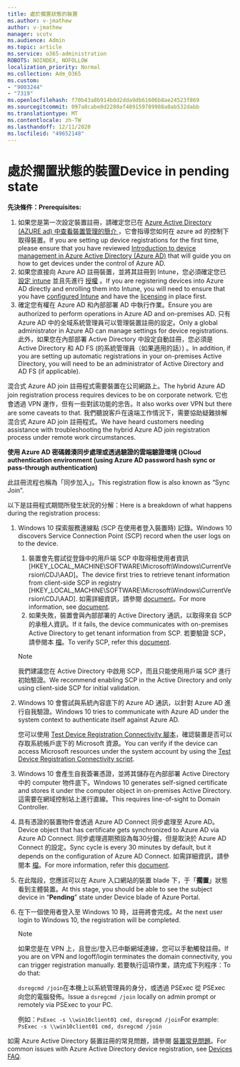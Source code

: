 ```yaml
---
title: 處於擱置狀態的裝置
ms.author: v-jmathew
author: v-jmathew
manager: scotv
ms.audience: Admin
ms.topic: article
ms.service: o365-administration
ROBOTS: NOINDEX, NOFOLLOW
localization_priority: Normal
ms.collection: Adm_O365
ms.custom:
- "9003244"
- "7319"
ms.openlocfilehash: f70b43a8b914b0d2dda9db61606b8ae24523f869
ms.sourcegitcommit: 097a8cabe0d2280af489159789988a0ab532dabb
ms.translationtype: MT
ms.contentlocale: zh-TW
ms.lasthandoff: 12/11/2020
ms.locfileid: "49652148"
---
```

# <a name="device-in-pending-state"></a><span data-ttu-id="ecd23-102">處於擱置狀態的裝置</span><span class="sxs-lookup"><span data-stu-id="ecd23-102">Device in pending state</span></span>

<span data-ttu-id="ecd23-103">**先決條件：**</span><span class="sxs-lookup"><span data-stu-id="ecd23-103">**Prerequisites:**</span></span>

1. <span data-ttu-id="ecd23-104">如果您是第一次設定裝置註冊，請確定您已在 [Azure Active Directory (AZURE ad) 中查看裝置管理的簡介 ](https://docs.microsoft.com/azure/active-directory/devices/overview?WT.mc_id=Portal-Microsoft_Azure_Support) ，它會指導您如何在 azure ad 的控制下取得裝置。</span><span class="sxs-lookup"><span data-stu-id="ecd23-104">If you are setting up device registrations for the first time, please ensure that you have reviewed [Introduction to device management in Azure Active Directory (Azure AD)](https://docs.microsoft.com/azure/active-directory/devices/overview?WT.mc_id=Portal-Microsoft_Azure_Support) that will guide you on how to get devices under the control of Azure AD.</span></span>
2. <span data-ttu-id="ecd23-105">如果您直接向 Azure AD 註冊裝置，並將其註冊到 Intune，您必須確定您已 [設定 intune](https://docs.microsoft.com/mem/intune/enrollment/device-enrollment?WT.mc_id=Portal-Microsoft_Azure_Support) 並且先進行 [授權](https://docs.microsoft.com/mem/intune/fundamentals/licenses-assign?WT.mc_id=Portal-Microsoft_Azure_Support) 。</span><span class="sxs-lookup"><span data-stu-id="ecd23-105">If you are registering devices into Azure AD directly and enrolling them into Intune, you will need to ensure that you have [configured Intune](https://docs.microsoft.com/mem/intune/enrollment/device-enrollment?WT.mc_id=Portal-Microsoft_Azure_Support) and have the [licensing](https://docs.microsoft.com/mem/intune/fundamentals/licenses-assign?WT.mc_id=Portal-Microsoft_Azure_Support) in place first.</span></span>
3. <span data-ttu-id="ecd23-106">確定您有權在 Azure AD 和內部部署 AD 中執行作業。</span><span class="sxs-lookup"><span data-stu-id="ecd23-106">Ensure you are authorized to perform operations in Azure AD and on-premises AD.</span></span> <span data-ttu-id="ecd23-107">只有 Azure AD 中的全域系統管理員可以管理裝置註冊的設定。</span><span class="sxs-lookup"><span data-stu-id="ecd23-107">Only a global administrator in Azure AD can manage settings for device registrations.</span></span> <span data-ttu-id="ecd23-108">此外，如果您在內部部署 Active Directory 中設定自動註冊，您必須是 Active Directory 和 AD FS (的系統管理員（如果適用的話）) 。</span><span class="sxs-lookup"><span data-stu-id="ecd23-108">In addition, if you are setting up automatic registrations in your on-premises Active Directory, you will need to be an administrator of Active Directory and AD FS (if applicable).</span></span>

<span data-ttu-id="ecd23-109">混合式 Azure AD join 註冊程式需要裝置在公司網路上。</span><span class="sxs-lookup"><span data-stu-id="ecd23-109">The hybrid Azure AD join registration process requires devices to be on corporate network.</span></span> <span data-ttu-id="ecd23-110">它也會透過 VPN 運作，但有一些對該功能的忠告。</span><span class="sxs-lookup"><span data-stu-id="ecd23-110">It also works over VPN but there are some caveats to that.</span></span> <span data-ttu-id="ecd23-111">我們聽說客戶在遠端工作情況下，需要協助疑難排解混合式 Azure AD join 註冊程式。</span><span class="sxs-lookup"><span data-stu-id="ecd23-111">We have heard customers needing assistance with troubleshooting the hybrid Azure AD join registration process under remote work circumstances.</span></span>

<span data-ttu-id="ecd23-112">**使用 Azure AD 密碼雜湊同步處理或透過驗證的雲端驗證環境 ()**</span><span class="sxs-lookup"><span data-stu-id="ecd23-112">**Cloud authentication environment (using Azure AD password hash sync or pass-through authentication)**</span></span>

<span data-ttu-id="ecd23-113">此註冊流程也稱為「同步加入」。</span><span class="sxs-lookup"><span data-stu-id="ecd23-113">This registration flow is also known as “Sync Join”.</span></span>

<span data-ttu-id="ecd23-114">以下是註冊程式期間所發生狀況的分解：</span><span class="sxs-lookup"><span data-stu-id="ecd23-114">Here is a breakdown of what happens during the registration process:</span></span>

1. <span data-ttu-id="ecd23-115">Windows 10 探索服務連線點 (SCP 在使用者登入裝置時) 記錄。</span><span class="sxs-lookup"><span data-stu-id="ecd23-115">Windows 10 discovers Service Connection Point (SCP) record when the user logs on to the device.</span></span>

    1. <span data-ttu-id="ecd23-116">裝置會先嘗試從登錄中的用戶端 SCP 中取得租使用者資訊 [HKEY_LOCAL_MACHINE\SOFTWARE\Microsoft\Windows\CurrentVersion\CDJ\AAD]。</span><span class="sxs-lookup"><span data-stu-id="ecd23-116">The device first tries to retrieve tenant information from client-side SCP in registry [HKEY_LOCAL_MACHINE\SOFTWARE\Microsoft\Windows\CurrentVersion\CDJ\AAD].</span></span> <span data-ttu-id="ecd23-117">如需詳細資訊，請參閱 [document](https://docs.microsoft.com/azure/active-directory/devices/hybrid-azuread-join-control)。</span><span class="sxs-lookup"><span data-stu-id="ecd23-117">For more information, see [document](https://docs.microsoft.com/azure/active-directory/devices/hybrid-azuread-join-control).</span></span>
    1. <span data-ttu-id="ecd23-118">如果失敗，裝置會與內部部署的 Active Directory 通訊，以取得來自 SCP 的承租人資訊。</span><span class="sxs-lookup"><span data-stu-id="ecd23-118">If it fails, the device communicates with on-premises Active Directory to get tenant information from SCP.</span></span> <span data-ttu-id="ecd23-119">若要驗證 SCP，請參閱本 [檔](https://docs.microsoft.com/azure/active-directory/devices/hybrid-azuread-join-manual#configure-a-service-connection-point)。</span><span class="sxs-lookup"><span data-stu-id="ecd23-119">To verify SCP, refer this [document](https://docs.microsoft.com/azure/active-directory/devices/hybrid-azuread-join-manual#configure-a-service-connection-point).</span></span>

    > [!NOTE]
    > <span data-ttu-id="ecd23-120">我們建議您在 Active Directory 中啟用 SCP，而且只能使用用戶端 SCP 進行初始驗證。</span><span class="sxs-lookup"><span data-stu-id="ecd23-120">We recommend enabling SCP in the Active Directory and only using client-side SCP for initial validation.</span></span>

2. <span data-ttu-id="ecd23-121">Windows 10 會嘗試與系統內容底下的 Azure AD 通訊，以針對 Azure AD 進行自我驗證。</span><span class="sxs-lookup"><span data-stu-id="ecd23-121">Windows 10 tries to communicate with Azure AD under the system context to authenticate itself against Azure AD.</span></span>

    <span data-ttu-id="ecd23-122">您可以使用 [Test Device Registration Connectivity 腳本](https://gallery.technet.microsoft.com/Test-Device-Registration-3dc944c0)，確認裝置是否可以存取系統帳戶底下的 Microsoft 資源。</span><span class="sxs-lookup"><span data-stu-id="ecd23-122">You can verify if the device can access Microsoft resources under the system account by using the [Test Device Registration Connectivity script](https://gallery.technet.microsoft.com/Test-Device-Registration-3dc944c0).</span></span>

3. <span data-ttu-id="ecd23-123">Windows 10 會產生自我簽署憑證，並將其儲存在內部部署 Active Directory 中的 computer 物件底下。</span><span class="sxs-lookup"><span data-stu-id="ecd23-123">Windows 10 generates self-signed certificate and stores it under the computer object in on-premises Active Directory.</span></span> <span data-ttu-id="ecd23-124">這需要在網域控制站上進行直線。</span><span class="sxs-lookup"><span data-stu-id="ecd23-124">This requires line-of-sight to Domain Controller.</span></span>

4. <span data-ttu-id="ecd23-125">具有憑證的裝置物件會透過 Azure AD Connect 同步處理至 Azure AD。</span><span class="sxs-lookup"><span data-stu-id="ecd23-125">Device object that has certificate gets synchronized to Azure AD via Azure AD Connect.</span></span> <span data-ttu-id="ecd23-126">同步處理週期預設為每30分鐘，但是取決於 Azure AD Connect 的設定。</span><span class="sxs-lookup"><span data-stu-id="ecd23-126">Sync cycle is every 30 minutes by default, but it depends on the configuration of Azure AD Connect.</span></span> <span data-ttu-id="ecd23-127">如需詳細資訊，請參閱本 [檔](https://docs.microsoft.com/azure/active-directory/hybrid/how-to-connect-sync-configure-filtering#organizational-unitbased-filtering)。</span><span class="sxs-lookup"><span data-stu-id="ecd23-127">For more information, refer this [document](https://docs.microsoft.com/azure/active-directory/hybrid/how-to-connect-sync-configure-filtering#organizational-unitbased-filtering).</span></span>

5. <span data-ttu-id="ecd23-128">在此階段，您應該可以在 Azure 入口網站的裝置 blade 下，于「**擱置**」狀態看到主體裝置。</span><span class="sxs-lookup"><span data-stu-id="ecd23-128">At this stage, you should be able to see the subject device in “**Pending**” state under Device blade of Azure Portal.</span></span>

6. <span data-ttu-id="ecd23-129">在下一個使用者登入至 Windows 10 時，註冊將會完成。</span><span class="sxs-lookup"><span data-stu-id="ecd23-129">At the next user login to Windows 10, the registration will be completed.</span></span>

    > [!NOTE]
    > <span data-ttu-id="ecd23-130">如果您是在 VPN 上，且登出/登入已中斷網域連線，您可以手動觸發註冊。</span><span class="sxs-lookup"><span data-stu-id="ecd23-130">If you are on VPN and logoff/login terminates the domain connectivity, you can trigger registration manually.</span></span> <span data-ttu-id="ecd23-131">若要執行這項作業，請完成下列程序：</span><span class="sxs-lookup"><span data-stu-id="ecd23-131">To do that:</span></span>
    >
    > <span data-ttu-id="ecd23-132">`dsregcmd /join`在本機上以系統管理員的身分，或透過 PSExec 從 PSExec 向您的電腦發佈。</span><span class="sxs-lookup"><span data-stu-id="ecd23-132">Issue a `dsregcmd /join` locally on admin prompt or remotely via PSExec to your PC.</span></span>
    >
    > <span data-ttu-id="ecd23-133">例如：`PsExec -s \\win10client01 cmd, dsregcmd /join`</span><span class="sxs-lookup"><span data-stu-id="ecd23-133">For example: `PsExec -s \\win10client01 cmd, dsregcmd /join`</span></span>

<span data-ttu-id="ecd23-134">如需 Azure Active Directory 裝置註冊的常見問題，請參閱 [裝置常見問題](https://docs.microsoft.com/azure/active-directory/devices/faq)。</span><span class="sxs-lookup"><span data-stu-id="ecd23-134">For common issues with Azure Active Directory device registration, see [Devices FAQ](https://docs.microsoft.com/azure/active-directory/devices/faq).</span></span>
